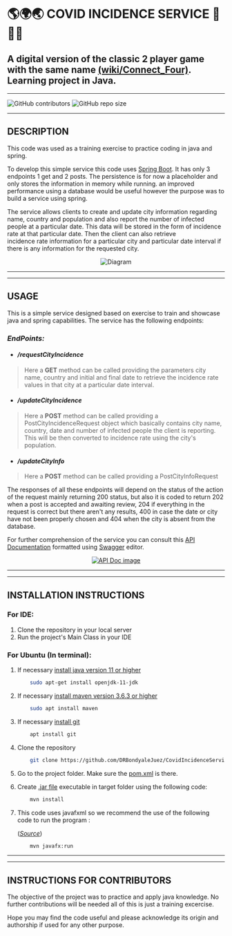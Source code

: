 # 🌎🌍🌏 __COVID INCIDENCE SERVICE__ 🦠😷📝
## A digital version of the classic 2 player game with the same name [(wiki/Connect_Four)](https://en.wikipedia.org/wiki/Connect_Four). Learning project in Java.
___

![GitHub contributors](https://img.shields.io/github/contributors/DRBondyaleJuez/CovidIncidenceService)
![GitHub repo size](https://img.shields.io/github/repo-size/DRBondyaleJuez/CovidIncidenceService)
___

## __DESCRIPTION__
This code was used as a training exercise to practice coding in java and spring.

To develop this simple service this code uses [Spring Boot](https://spring.io/projects/spring-boot). It has only 3 endpoints 1 get and 2 posts.
The persistence is for now a placeholder and only stores the information in memory while running. an improved performance
using a database would be useful however the purpose was to build a service using spring.

The service allows clients to create and update city information regarding name, country and population and also report the number of infected people at a particular date.
This data will be stored in the form of incidence rate at that particular date. Then the client can also retrieve  
incidence rate information for a particular city and particular date interval if there is any information for the requested city.


<div style="text-align: center;">

![Diagram](https://user-images.githubusercontent.com/98281752/229177577-cca645d0-9bf1-4e34-8476-4ecb02684b37.png)

</div>

___
___

## __USAGE__
This is a simple service designed based on exercise to train and showcase java and spring capabilities. The service has the following endpoints:

### _EndPoints:_
<!-- OL -->
- #### _/requestCityIncidence_

> Here a __GET__ method can be called providing the parameters city name, country and initial and final date to retrieve the incidence rate 
values in that city at a particular date interval.

- #### _/updateCityIncidence_

>  Here a __POST__ method can be called providing a PostCityIncidenceRequest object which basically contains city name, country, date and number 
of infected people the client is reporting. This will be then converted to incidence rate using the city's population.

- #### _/updateCityInfo_

> Here a __POST__ method can be called providing a PostCityInfoRequest

The responses of all these endpoints will depend on the status of the action of the request mainly returning 200 status, but also it is
coded to return 202 when a post is accepted and awaiting review, 204 if everything in the request is correct but there aren't 
any results, 400 in case the date or city have not been properly chosen and 404 when the city is absent from the database.

For further comprehension of the service you can consult this [API Documentation](https://app.swaggerhub.com/apis-docs/DANFL4_1/CovidIncidenceService/1.0.0) formatted using [Swagger](https://swagger.io/) editor.


<div style="text-align: center;">

[![API Doc image](https://user-images.githubusercontent.com/98281752/229177582-1f7c1338-bb81-4996-a2fc-0a5035bd626c.png)](https://app.swaggerhub.com/apis-docs/DANFL4_1/CovidIncidenceService/1.0.0)

</div>

___
___

## __INSTALLATION INSTRUCTIONS__
### __For IDE:__
<!-- OL -->
1. Clone the repository in your local server
2. Run the project's Main Class in your IDE

### __For Ubuntu (In terminal):__
<!-- OL -->
1. If necessary [install java version 11 or higher](https://stackoverflow.com/questions/52504825/how-to-install-jdk-11-under-ubuntu)

    ```bash
        sudo apt-get install openjdk-11-jdk
    ```


2. If necessary [install maven version 3.6.3 or higher](https://phoenixnap.com/kb/install-maven-on-ubuntu)

   ```bash 
       sudo apt install maven
   ``` 

3. If necessary [install git](https://www.digitalocean.com/community/tutorials/how-to-install-git-on-ubuntu-20-04)

   ```bash 
       apt install git
   ```

4. Clone the repository

   ```bash 
       git clone https://github.com/DRBondyaleJuez/CovidIncidenceService.git
   ```

5. Go to the project folder. Make sure the [pom.xml](https://maven.apache.org/guides/introduction/introduction-to-the-pom.html) is there.

6.  Create [.jar file](https://en.wikipedia.org/wiki/JAR_(file_format)) executable in target folder using the following code:

    ```bash
		mvn install 
    ```

7. This code uses javafxml so we recommend the use of the following code  to run the program :

   ([*Source*](https://github.com/openjfx/javafx-maven-plugin))

   ```bash 
       mvn javafx:run
   ```

___
___
## __INSTRUCTIONS FOR CONTRIBUTORS__
The objective of the project was to practice and apply java knowledge. No further contributions will be needed all of this is just a training excercise.

Hope you may find the code useful and please acknowledge its origin and authorship if used for any other purpose.